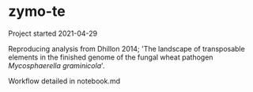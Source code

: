 # zymo-te

Project started 2021-04-29

Reproducing analysis from Dhillon 2014; 
'The landscape of transposable elements in the finished genome of the fungal wheat pathogen *Mycosphaerella graminicola*'.

Workflow detailed in notebook.md